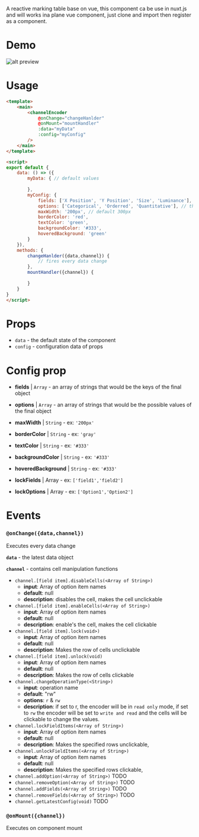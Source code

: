 A reactive marking table base on vue, this component ca be use in nuxt.js and will works ina  plane vue component, just clone and import then register as a component.
# Demo
![alt preview](preview.gif)

# Usage
```html
<template>
    <main>
        <channelEncoder 
            @onChange="changeHanlder"
            @onMount="mountHandler"
            :data="myData"
            :config="myConfig"
        />
    </main>
</template>

<script>
export default {
    data: () => ({
        myData: { // default values
            
        },
        myConfig: {
            fields: ['X Position', 'Y Position', 'Size', 'Luminance'], // the object keys, array of strings
            options: ['Categorical', 'Orderred', 'Quantitative'], // the possible value of those keys, array of strings or number
            maxWidth: '200px', // default 300px
            borderColor: 'red',
            textColor: 'green',
            backgroundColor: '#333',
            hoveredBackground: 'green'
        }
    }),
    methods: {
        changeHanlder({data,channel}) {
            // fires every data change
        },
        mountHandler({channel}) {
            
        }
    }
}
</script>
```

# Props
- `data` - the default state of the component
- `config` - configuration data of props

# Config prop
- **fields** | `Array` - an array of strings that would be the keys of the final object 
- **options** | `Array` - an array of strings that would be the possible values of the final object

- **maxWidth** | `String` - ex: `'200px'`

- **borderColor** | `String` - ex: `'gray'`

- **textColor** | `String` - ex: `'#333'`

- **backgroundColor** | `String` - ex: `'#333'`

- **hoveredBackground** | `String` - ex: `'#333'`

- **lockFields** | Array - ex: `['field1','field2']`

- **lockOptions** | Array - ex: `['Option1','Option2']`
# Events
### `@onChange({data,channel})`
Executes every data change

**`data`** - the latest data object

**`channel`** - contains cell manipulation functions
- `channel.[field item].disableCells(<Array of String>)` 
    - **input**: Array of option item names
    - **default**: null
    - **description**: disables the cell, makes the cell unclickable
- `channel.[field item].enableCells(<Array of String>)` 
    - **input**: Array of option item names
    - **default**: null
    - **description**: enable's the cell, makes the cell clickable
- `channel.[field item].lock(void>)`
    - **input**: Array of option item names
    - **default**: null
    - **description**: Makes the row of cells unclickable
- `channel.[field item].unlock(void)`
    - **input**: Array of option item names
    - **default**: null
    - **description**: Makes the row of cells clickable
- `channel.changeOperationType(<String>)`
    - **input**: operation name
    - **default**: "rw"
    - **options**: `r` & `rw`
    - **description**: if set to r, the encoder will be in `read only` mode, if set to `rw` the encoder will be set to `write and read` and the cells will be clickable to change the values.
- `channel.lockFieldItems(<Array of String>)`
    - **input**: Array of option item names
    - **default**: null
    - **description**: Makes the specified rows unclickable,
- `channel.unlockFieldItems(<Array of String>)`
    - **input**: Array of option item names
    - **default**: null
    - **description**: Makes the specified rows clickable,
- `channel.addOption(<Array of String>)` TODO
- `channel.removeOption(<Array of String>)` TODO
- `channel.addFields(<Array of String>)` TODO
- `channel.removeFields(<Array of String>)` TODO
- `channel.getLatestConfig(void)` TODO

### `@onMount({channel})`
Executes on component mount
